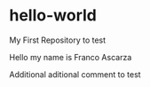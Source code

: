 # hello-world
My First Repository to test

Hello my name is Franco Ascarza

Additional aditional comment to test
